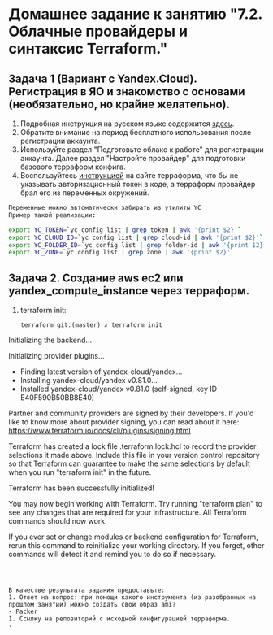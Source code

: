 # Домашнее задание к занятию "7.2. Облачные провайдеры и синтаксис Terraform."


## Задача 1 (Вариант с Yandex.Cloud). Регистрация в ЯО и знакомство с основами (необязательно, но крайне желательно).

1. Подробная инструкция на русском языке содержится [здесь](https://cloud.yandex.ru/docs/solutions/infrastructure-management/terraform-quickstart).
2. Обратите внимание на период бесплатного использования после регистрации аккаунта. 
3. Используйте раздел "Подготовьте облако к работе" для регистрации аккаунта. Далее раздел "Настройте провайдер" для подготовки
базового терраформ конфига.
4. Воспользуйтесь [инструкцией](https://registry.terraform.io/providers/yandex-cloud/yandex/latest/docs) на сайте терраформа, что бы 
не указывать авторизационный токен в коде, а терраформ провайдер брал его из переменных окружений.

```bash
Переменные можно автоматически забирать из утилиты YC
Пример такой реализации:

export YC_TOKEN=`yc config list | grep token | awk '{print $2}'`
export YC_CLOUD_ID=`yc config list | grep cloud-id | awk '{print $2}'`
export YC_FOLDER_ID=`yc config list | grep folder-id | awk '{print $2}'`
export YC_ZONE=`yc config list | grep zone | awk '{print $2}'`
```

## Задача 2. Создание aws ec2 или yandex_compute_instance через терраформ. 

1. terraform init:
   ```
   terraform git:(master) ✗ terraform init

Initializing the backend...

Initializing provider plugins...
- Finding latest version of yandex-cloud/yandex...
- Installing yandex-cloud/yandex v0.81.0...
- Installed yandex-cloud/yandex v0.81.0 (self-signed, key ID E40F590B50BB8E40)

Partner and community providers are signed by their developers.
If you'd like to know more about provider signing, you can read about it here:
https://www.terraform.io/docs/cli/plugins/signing.html

Terraform has created a lock file .terraform.lock.hcl to record the provider
selections it made above. Include this file in your version control repository
so that Terraform can guarantee to make the same selections by default when
you run "terraform init" in the future.

Terraform has been successfully initialized!

You may now begin working with Terraform. Try running "terraform plan" to see
any changes that are required for your infrastructure. All Terraform commands
should now work.

If you ever set or change modules or backend configuration for Terraform,
rerun this command to reinitialize your working directory. If you forget, other
commands will detect it and remind you to do so if necessary.
   ```
 


В качестве результата задания предоставьте:
1. Ответ на вопрос: при помощи какого инструмента (из разобранных на прошлом занятии) можно создать свой образ ami?
   - Packer
1. Ссылку на репозиторий с исходной конфигурацией терраформа. 
   - 
